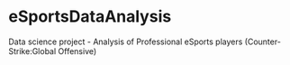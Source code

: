 # eSportsDataAnalysis
Data science project - Analysis of Professional eSports players (Counter-Strike:Global Offensive)
